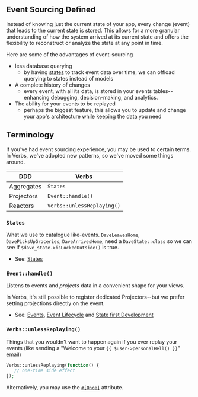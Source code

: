 ## Event Sourcing Defined

Instead of knowing just the current state of your app, every change (event) that leads to the current state is stored. This allows for a more granular understanding of how the system arrived at its current state and offers the flexibility to reconstruct or analyze the state at any point in time.

Here are some of the advantages of event-sourcing
- less database querying
    - by having [states](states) to track event data over time, we can offload querying to states instead of models
- A complete history of changes
    - every event, with all its data, is stored in your events tables--enhancing
    debugging, decision-making, and analytics.
- The ability for your events to be replayed
    - perhaps the biggest feature, this allows you to update and change your app's architecture while keeping the data you need

## Terminology

If you've had event sourcing experience, you may be used to certain terms. In Verbs, we've adopted new patterns, so we've moved some things around.

| DDD    | Verbs |
| -------- | ------- |
| Aggregates  | `States`    |
| Projectors | `Event::handle()`     |
| Reactors    | `Verbs::unlessReplaying()`    |

### `States`

What we use to catalogue like-events. `DaveLeavesHome`, `DavePicksUpGroceries`, `DaveArrivesHome`, need a `DaveState::class` so we can see if `$dave_state->isLockedOutside()` is true.

- See: [States](/docs/reference/states)

### `Event::handle()`

Listens to events and _projects_ data in a convenient shape for your views.

In Verbs, it's still possible to register dedicated Projectors--but we prefer setting projections directly on the event.

- See: [Events](/docs/reference/events), [Event Lifecycle](/docs/technical/event-lifecycle) and [State first Development](/docs/techniques/state-first-development)

### `Verbs::unlessReplaying()`

Things that you wouldn't want to happen again if you
ever replay your events (like sending a "Welcome to your `{{ $user->personalHell() }}`" email)

```php
Verbs::unlessReplaying(function() {
   // one-time side effect
});
```

Alternatively, you may use the [`#[Once]`](/docs/technical/attributes#content-once) attribute.
